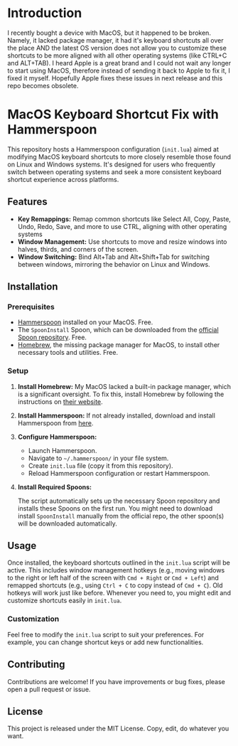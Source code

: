 # Introduction

I recently bought a device with MacOS, but it happened to be broken. Namely, it lacked package manager, it had it's keyboard shortcuts all over the place AND the latest OS version does not allow you to customize these shortcuts to be more aligned with all other operating systems (like CTRL+C and ALT+TAB). I heard Apple is a great brand and I could not wait any longer to start using MacOS, therefore instead of sending it back to Apple to fix it, I fixed it myself. Hopefully Apple fixes these issues in next release and this repo becomes obsolete.

# MacOS Keyboard Shortcut Fix with Hammerspoon

This repository hosts a Hammerspoon configuration (`init.lua`) aimed at modifying MacOS keyboard shortcuts to more closely resemble those found on Linux and Windows systems. It's designed for users who frequently switch between operating systems and seek a more consistent keyboard shortcut experience across platforms.

## Features

- **Key Remappings:** Remap common shortcuts like Select All, Copy, Paste, Undo, Redo, Save, and more to use CTRL, aligning with other operating systems
- **Window Management:** Use shortcuts to move and resize windows into halves, thirds, and corners of the screen.
- **Window Switching:** Bind Alt+Tab and Alt+Shift+Tab for switching between windows, mirroring the behavior on Linux and Windows.

## Installation

### Prerequisites

- [Hammerspoon](http://www.hammerspoon.org/) installed on your MacOS. Free.
- The `SpoonInstall` Spoon, which can be downloaded from the [official Spoon repository](https://www.hammerspoon.org/Spoons/). Free.
- [Homebrew](https://brew.sh/), the missing package manager for MacOS, to install other necessary tools and utilities. Free.

### Setup

1. **Install Homebrew:** My MacOS lacked a built-in package manager, which is a significant oversight. To fix this, install Homebrew by following the instructions on [their website](https://brew.sh/).
   
2. **Install Hammerspoon:** If not already installed, download and install Hammerspoon from [here](http://www.hammerspoon.org/).

3. **Configure Hammerspoon:**

    - Launch Hammerspoon.
    - Navigate to `~/.hammerspoon/` in your file system.
    - Create `init.lua` file (copy it from this repository).
    - Reload Hammerspoon configuration or restart Hammerspoon.

4. **Install Required Spoons:**

    The script automatically sets up the necessary Spoon repository and installs these Spoons on the first run. You might need to download install `SpoonInstall` manually from the official repo, the other spoon(s) will be downloaded automatically.

## Usage

Once installed, the keyboard shortcuts outlined in the `init.lua` script will be active. This includes window management hotkeys (e.g., moving windows to the right or left half of the screen with `Cmd + Right` or `Cmd + Left`) and remapped shortcuts (e.g., using `Ctrl + C` to copy instead of `Cmd + C`). Old hotkeys will work just like before. Whenever you need to, you might edit and customize shortcuts easily in `init.lua`.

### Customization

Feel free to modify the `init.lua` script to suit your preferences. For example, you can change shortcut keys or add new functionalities.

## Contributing

Contributions are welcome! If you have improvements or bug fixes, please open a pull request or issue.

## License

This project is released under the MIT License. Copy, edit, do whatever you want.
